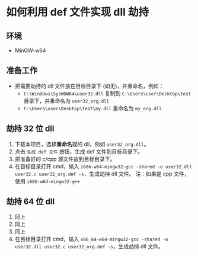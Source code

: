 # 如何利用 def 文件实现 dll 劫持

## 环境

* MinGW-w64

## 准备工作

* 把需要劫持的 dll 文件放在目标目录下 (如无)，并重命名，例如：
  * `C:\Windows\SysWOW64\user32.dll` 复制到 `C:\Users\user\Desktop\test` 目录下，并重命名为 `user32_org.dll`
  * `C:\Users\user\Desktop\test\my.dll` 重命名为 `my_org.dll`

## 劫持 32 位 dll

1. 下载本项目，选择**重命名过**的 dll，例如 `user32_org.dll`。
2. 点击 `生成 def 文件` 按钮，生成 def 文件到目标目录下。
3. 把准备好的 c/cpp 源文件放到目标目录下。
4. 在目标目录打开 cmd，输入 `i686-w64-mingw32-gcc -shared -o user32.dll user32.c user32_org.def -s`，生成劫持 dll 文件。
   注：如果是 cpp 文件，使用 `i686-w64-mingw32-g++`

## 劫持 64 位 dll

1. 同上
2. 同上
3. 同上
4. 在目标目录打开 cmd，输入 `x86_64-w64-mingw32-gcc -shared -o user32.dll user32.c user32_org.def -s`，生成劫持 dll 文件。